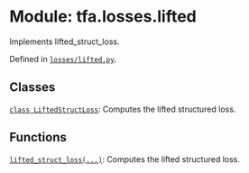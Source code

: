 <div itemscope itemtype="http://developers.google.com/ReferenceObject">
<meta itemprop="name" content="tfa.losses.lifted" />
<meta itemprop="path" content="Stable" />
</div>

# Module: tfa.losses.lifted

Implements lifted_struct_loss.



Defined in [`losses/lifted.py`](https://github.com/tensorflow/addons/tree/0.4-release/tensorflow_addons/losses/lifted.py).

<!-- Placeholder for "Used in" -->


## Classes

[`class LiftedStructLoss`](../../tfa/losses/LiftedStructLoss.md): Computes the lifted structured loss.

## Functions

[`lifted_struct_loss(...)`](../../tfa/losses/lifted_struct_loss.md): Computes the lifted structured loss.

